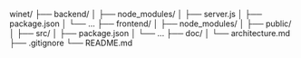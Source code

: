 winet/
├── backend/
│   ├── node_modules/
│   ├── server.js
│   ├── package.json
│   └── ...
├── frontend/
│   ├── node_modules/
│   ├── public/
│   ├── src/
│   ├── package.json
│   └── ...
├── doc/
│   └── architecture.md
├── .gitignore
└── README.md